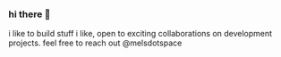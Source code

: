 ### hi there 👋



i like to build stuff i like, open to exciting collaborations on development projects. feel free to reach out @melsdotspace
